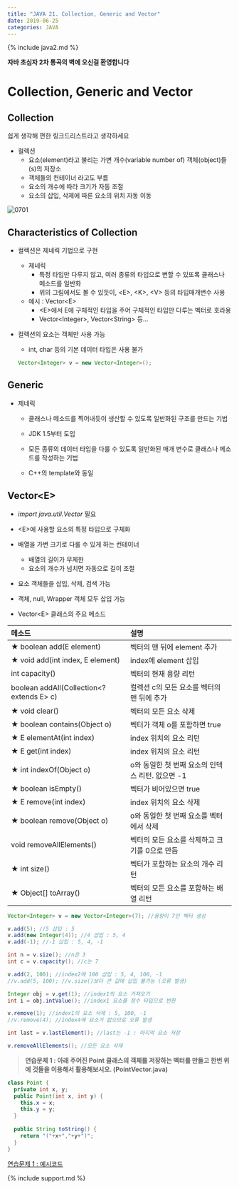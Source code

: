 ```yaml
---
title: "JAVA 21. Collection, Generic and Vector"
date: 2019-06-25
categories: JAVA
---
```


{% include java2.md %}

**자바 초심자 2차 통곡의 벽에 오신걸 환영합니다**

# Collection, Generic and Vector

## Collection

쉽게 생각해 편한 링크드리스트라고 생각하세요

* 컬렉션
  * 요소(element)라고 불리는 가변 개수(variable number of) 객체(object)들(s)의 저장소
  * 객체들의 컨테이너 라고도 부름
  * 요소의 개수에 따라 크기가 자동 조절
  * 요소의 삽입, 삭제에 따른 요소의 위치 자동 이동

![0701](https://user-images.githubusercontent.com/26007107/60078594-30f06f80-9767-11e9-8186-fba96439047f.png)

## Characteristics of Collection

* 컬렉션은 제네릭 기법으로 구현
  * 제네릭
    * 특정 타입만 다루지 않고, 여러 종류의 타입으로 변할 수 있또록 클래스나 메소드를 일반화
    * 위의 그림에서도 볼 수 있듯이, &lt;E&gt;, &lt;K&gt;, &lt;V&gt; 등의 타입매개변수 사용
  * 예시 : Vector&lt;E&gt;
    * &lt;E&gt;에서 E에 구체적인 타입을 주어 구체적인 타입만 다루는 벡터로 호라용
    * Vector&lt;Integer&gt;, Vector&lt;String&gt; 등...

* 컬렉션의 요소는 객체만 사용 가능
  * int, char 등의 기본 데이터 타입은 사용 불가
  
  ~~~java
  Vector<Integer> v = new Vector<Integer>();
  ~~~
  
## Generic

* 제네릭
  * 클래스나 메소드를 찍어내듯이 생산할 수 있도록 일반화된 구조를 만드는 기법
  
  * JDK 1.5부터 도입
  * 모든 종류의 데이터 타입을 다룰 수 있도록 일반화된 매개 변수로 클래스나 메소드를 작성하는 기법
  * C++의 template와 동일
  

## Vector&lt;E&gt;

* *import java.util.Vector* 필요

* &lt;E&gt;에 사용할 요소의 특정 타입으로 구체화
* 배열을 가변 크기로 다룰 수 있게 하는 컨테이너
  * 배열의 길이가 무제한
  * 요소의 개수가 넘치면 자동으로 길이 조절
* 요소 객체들을 삽입, 삭제, 검색 가능
* 객체, null, Wrapper 객체 모두 삽입 가능

* Vector&lt;E&gt; 클래스의 주요 메소드

 메소드 | 설명 
:---|:---
★ boolean add(E element) | 벡터의 맨 뒤에 element 추가
★ void add(int index, E element) | index에 element 삽입
int capacity() | 벡터의 현재 용량 리턴
boolean addAll(Collection&lt;? extends E&gt; c) | 컬렉션 c의 모든 요소를 벡터의 맨 뒤에 추가
★ void clear() | 벡터의 모든 요소 삭제
★ boolean contains(Object o) | 벡터가 객체 o를 포함하면 true
★ E elementAt(int index) | index 위치의 요소 리턴
★ E get(int index) | index 위치의 요소 리턴
★ int indexOf(Object o) | o와 동일한 첫 번째 요소의 인덱스 리턴. 없으면 -1
★ boolean isEmpty() | 벡터가 비어있으면 true
★ E remove(int index) | index 위치의 요소 삭제
★ boolean remove(Object o) | o와 동일한 첫 번째 요소를 벡터에서 삭제
void removeAllElements() | 벡터의 모든 요소를 삭제하고 크기를 0으로 만듬
★ int size() | 벡터가 포함하는 요소의 개수 리턴
★ Object[] toArray() | 벡터의 모든 요소를 포함하는 배열 리턴


~~~java
Vector<Integer> v = new Vector<Integer>(7); //용량이 7인 벡터 생성

v.add(5); //5 삽입 : 5
v.add(new Integer(4)); //4 삽입 : 5, 4
v.add(-1); //-1 삽입 : 5, 4, -1

int n = v.size(); //n은 3
int c = v.capacity(); //c는 7

v.add(2, 100); //index2에 100 삽입 : 5, 4, 100, -1
//v.add(5, 100); //v.size()보다 큰 값에 삽입 불가능 (오류 발생)

Integer obj = v.get(1); //index1의 요소 가져오기
int i = obj.intValue(); //index1 요소를 정수 타입으로 변환

v.remove(1); //index1의 요소 삭제 : 5, 100, -1
//v.remove(4); //index4에 요소가 없으므로 오류 발생

int last = v.lastElement(); //last는 -1 : 마지막 요소 저장

v.removeAllElements(); //모든 요소 삭제
~~~

> **연습문제 1 : 아래 주어진 Point 클래스의 객체를 저장하는 벡터를 만들고 한번 위에 것들을 이용해서 활용해보시오. (PointVector.java)**

~~~java
class Point {
  private int x, y;
  public Point(int x, int y) {
    this.x = x;
    this.y = y;
  }
  
  public String toString() {
    return "("+x+","+y+")";
  }
}
~~~

[연습문제 1 : 예시코드](https://github.com/DetegiCE/JavaStudy/blob/master/chapter7/PointVector.java)

{% include support.md %}
